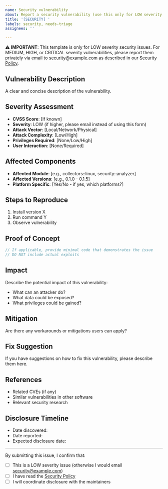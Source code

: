 ```yaml
---
name: Security vulnerability
about: Report a security vulnerability (use this only for LOW severity issues - for higher severity, email security@example.com)
title: '[SECURITY] '
labels: security, needs-triage
assignees: ''

---
```


⚠️ **IMPORTANT**: This template is only for LOW severity security issues. For MEDIUM, HIGH, or CRITICAL severity vulnerabilities, please report them privately via email to security@example.com as described in our [Security Policy](../../SECURITY.md).

## Vulnerability Description

A clear and concise description of the vulnerability.

## Severity Assessment

- **CVSS Score**: [If known]
- **Severity**: LOW (if higher, please email instead of using this form)
- **Attack Vector**: [Local/Network/Physical]
- **Attack Complexity**: [Low/High]
- **Privileges Required**: [None/Low/High]
- **User Interaction**: [None/Required]

## Affected Components

- **Affected Module**: [e.g., collectors::linux, security::analyzer]
- **Affected Versions**: [e.g., 0.1.0 - 0.1.5]
- **Platform Specific**: [Yes/No - if yes, which platforms?]

## Steps to Reproduce

1. Install version X
2. Run command Y
3. Observe vulnerability

## Proof of Concept

```rust
// If applicable, provide minimal code that demonstrates the issue
// DO NOT include actual exploits
```

## Impact

Describe the potential impact of this vulnerability:
- What can an attacker do?
- What data could be exposed?
- What privileges could be gained?

## Mitigation

Are there any workarounds or mitigations users can apply?

## Fix Suggestion

If you have suggestions on how to fix this vulnerability, please describe them here.

## References

- Related CVEs (if any)
- Similar vulnerabilities in other software
- Relevant security research

## Disclosure Timeline

- Date discovered:
- Date reported:
- Expected disclosure date:

---

By submitting this issue, I confirm that:
- [ ] This is a LOW severity issue (otherwise I would email security@example.com)
- [ ] I have read the [Security Policy](../../SECURITY.md)
- [ ] I will coordinate disclosure with the maintainers